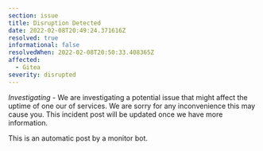 ```yaml
---
section: issue
title: Disruption Detected
date: 2022-02-08T20:49:24.371616Z
resolved: true
informational: false
resolvedWhen: 2022-02-08T20:50:33.408365Z
affected:
  - Gitea
severity: disrupted
---
```

*Investigating* - We are investigating a potential issue that might affect the uptime of one our of services. We are sorry for any inconvenience this may cause you. This incident post will be updated once we have more information.

This is an automatic post by a monitor bot.
        